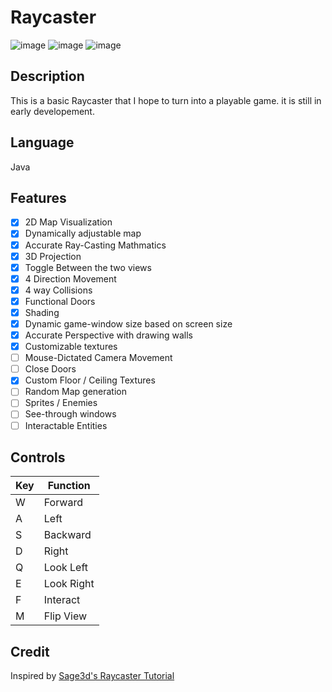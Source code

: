 # Raycaster

![image](https://github.com/MatthewDRomano/Raycaster/assets/120230187/39ce25da-e2f5-4835-8efd-61478ff2dd46)
![image](https://github.com/MatthewDRomano/Raycaster/assets/120230187/621caaa7-a23f-48d2-9d6e-8bd653eaa7ae)
![image](https://github.com/MatthewDRomano/Raycaster/assets/120230187/b1a0812d-0711-44ec-aa7f-32943baf0db6)

## Description
This is a basic Raycaster that I hope to turn into a playable game. it is still in early developement.

## Language
Java

## Features
- [x] 2D Map Visualization
- [x] Dynamically adjustable map
- [x] Accurate Ray-Casting Mathmatics
- [x] 3D Projection
- [x] Toggle Between the two views 
- [x] 4 Direction Movement
- [x] 4 way Collisions
- [x] Functional Doors
- [x] Shading
- [x] Dynamic game-window size based on screen size
- [x] Accurate Perspective with drawing walls
- [x] Customizable textures
- [ ] Mouse-Dictated Camera Movement
- [ ] Close Doors
- [x] Custom Floor / Ceiling Textures
- [ ] Random Map generation
- [ ] Sprites / Enemies
- [ ] See-through windows
- [ ] Interactable Entities

## Controls
| Key | Function |
| --- | -------- |
|  W  | Forward  |
|  A  |   Left   |
|  S  | Backward |
|  D  |   Right  |
|  Q  | Look Left|
|  E  |Look Right|
|  F  | Interact |
|  M  | Flip View|

## Credit
Inspired by [Sage3d's Raycaster Tutorial](https://www.youtube.com/watch?v=gYRrGTC7GtA&t=455s)
